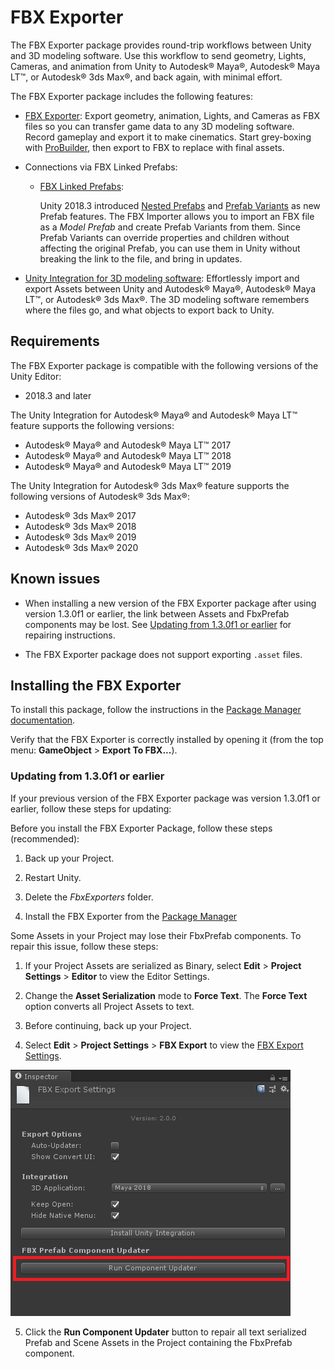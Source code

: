 # FBX Exporter 

The FBX Exporter package provides round-trip workflows between Unity and 3D modeling software. Use this workflow to send geometry, Lights, Cameras, and animation from Unity to Autodesk® Maya®, Autodesk® Maya LT™, or Autodesk® 3ds Max®, and back again, with minimal effort.

The FBX Exporter package includes the following features:

* [FBX Exporter](exporting.md): Export geometry, animation, Lights, and Cameras as FBX files so you can transfer game data to any 3D modeling software. Record gameplay and export it to make cinematics. Start grey-boxing with [ProBuilder](https://docs.unity3d.com/Packages/com.unity.probuilder@latest/), then export to FBX to replace with final assets.

* Connections via FBX Linked Prefabs:
	* [FBX Linked Prefabs](nested-prefabs.md): 

		Unity 2018.3 introduced [Nested Prefabs](https://docs.unity3d.com/2018.3/Documentation/Manual/NestedPrefabs.html) and [Prefab Variants](https://docs.unity3d.com/2018.3/Documentation/Manual/PrefabVariants.html) as new Prefab features. The FBX Importer allows you to import an FBX file as a *Model Prefab* and create Prefab Variants from them. Since Prefab Variants can override properties and children without affecting the original Prefab, you can use them in Unity without breaking the link to the file, and bring in updates.

* [Unity Integration for 3D modeling software](integration.md): Effortlessly import and export Assets between Unity and Autodesk® Maya®, Autodesk® Maya LT™, or Autodesk® 3ds Max®. The 3D modeling software remembers where the files go, and what objects to export back to Unity.

## Requirements

The FBX Exporter package is compatible with the following versions of the Unity Editor:

* 2018.3 and later

The Unity Integration for Autodesk® Maya® and Autodesk® Maya LT™ feature supports the following versions:

* Autodesk® Maya® and Autodesk® Maya LT™ 2017
* Autodesk® Maya® and Autodesk® Maya LT™ 2018
* Autodesk® Maya® and Autodesk® Maya LT™ 2019

The Unity Integration for Autodesk® 3ds Max® feature supports the following versions of Autodesk® 3ds Max®:

* Autodesk® 3ds Max® 2017
* Autodesk® 3ds Max® 2018
* Autodesk® 3ds Max® 2019
* Autodesk® 3ds Max® 2020

## Known issues

* When installing a new version of the FBX Exporter package after using version 1.3.0f1 or earlier, the link between Assets and FbxPrefab components may be lost. See [Updating from 1.3.0f1 or earlier](#Repairs_1_3_0f_1) for repairing instructions.

* The FBX Exporter package does not support exporting `.asset` files.

<a name="Repairs_1_3_0f_1"></a>
## Installing the FBX Exporter

To install this package, follow the instructions in the [Package Manager documentation](https://docs.unity3d.com/Packages/com.unity.package-manager-ui@latest).

Verify that the FBX Exporter is correctly installed by opening it (from the top menu: **GameObject** > **Export To FBX...**).

### Updating from 1.3.0f1 or earlier

If your previous version of the FBX Exporter package was version 1.3.0f1 or earlier, follow these steps for updating:

Before you install the FBX Exporter Package, follow these steps (recommended):

1. Back up your Project.

2. Restart Unity.

3. Delete the *FbxExporters* folder.

4. Install the FBX Exporter from the [Package Manager](https://docs.unity3d.com/Packages/com.unity.package-manager-ui@latest)

Some Assets in your Project may lose their FbxPrefab components. To repair this issue, follow these steps: 

1. If your Project Assets are serialized as Binary, select __Edit__ > __Project Settings__ > __Editor__ to view the Editor Settings. 

2. Change the __Asset Serialization__ mode to __Force Text__. The __Force Text__ option converts all Project Assets to text.

3. Before continuing, back up your Project.

4. Select __Edit__ > __Project Settings__ > __FBX Export__ to view the [FBX Export Settings](options.md).

  ![Run Component Updated button](images/FBXExporter_RunComponentUpdater.png)

5. Click the __Run Component Updater__ button to repair all text serialized Prefab and Scene Assets in the Project containing the FbxPrefab component.
